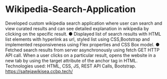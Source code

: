 # Wikipedia-Search-Application
Developed custom wikipedia search application where user can search and view curated results and can see detailed explanation in wikipedia by clicking on the specific result.
● Displayed list of search results with HTML list elements with hyperlink as url, styled list using CSS,Bootstrap and implemented responsiveness using Flex properties and CSS Box model.
● Fetched search results from server asynchronously using fetch GET HTTP API call. When a user clicks on a particular result, opens the website in a new tab by using the target attribute of the anchor tag in HTML.
Technologies used: HTML, CSS, JS, REST API Calls, Bootstrap.
https://saitejawikisea.ccbp.tech/
